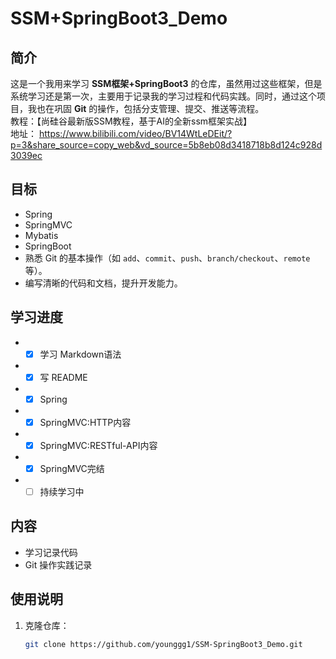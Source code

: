 # SSM+SpringBoot3_Demo

## 简介
这是一个我用来学习 **SSM框架+SpringBoot3** 的仓库，虽然用过这些框架，但是系统学习还是第一次，主要用于记录我的学习过程和代码实践。同时，通过这个项目，我也在巩固 **Git** 的操作，包括分支管理、提交、推送等流程。  
教程：【尚硅谷最新版SSM教程，基于AI的全新ssm框架实战】  
地址：  https://www.bilibili.com/video/BV14WtLeDEit/?p=3&share_source=copy_web&vd_source=5b8eb08d3418718b8d124c928d3039ec
## 目标
- Spring
- SpringMVC
- Mybatis
- SpringBoot
- 熟悉 Git 的基本操作（如 `add`、`commit`、`push`、`branch/checkout`、`remote`等）。
- 编写清晰的代码和文档，提升开发能力。
## 学习进度
- - [x] 学习 Markdown语法
- - [x] 写 README
- - [x] Spring
- - [x] SpringMVC:HTTP内容
- - [x] SpringMVC:RESTful-API内容
- - [x] SpringMVC完结
- - [ ] 持续学习中
## 内容
- 学习记录代码
- Git 操作实践记录

## 使用说明
1. 克隆仓库：
   ```bash
   git clone https://github.com/younggg1/SSM-SpringBoot3_Demo.git